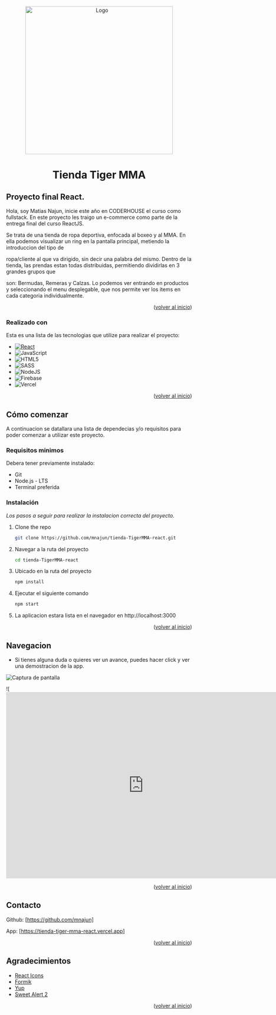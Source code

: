 
<a name="readme-top"></a>

<!-- LOGO DE LA TIENDA -->
<br />
<div align="center">
  <a href="link-de-la-app">
    <img src="https://res.cloudinary.com/dbrmekhog/image/upload/v1695409471/a9aee1vwl7ii0xi12m3r.png" alt="Logo" width="400" height="400">
  </a>

  <h1 align="center">Tienda Tiger MMA</h1>

</div>



## Proyecto final React.

Hola, soy Matias Najun, inicie este año en CODERHOUSE el curso como fullstack. En este proyecto les traigo un e-commerce como parte de la entrega final del curso ReactJS.

Se trata de una tienda de ropa deportiva, enfocada al boxeo y al MMA. En ella podemos visualizar un ring en la pantalla principal, metiendo la introduccion del tipo de

ropa/cliente al que va dirigido, sin decir una palabra del mismo. Dentro de la tienda, las prendas estan todas distribuidas, permitiendo dividirlas en 3 grandes grupos que 

son: Bermudas, Remeras y Calzas. Lo podemos ver entrando en productos y seleccionando el menu desplegable, que nos permite ver los items en cada categoria individualmente.



<p align="right">(<a href="#readme-top">volver al inicio</a>)</p>


### Realizado con

Esta es una lista de las tecnologias que utilize para realizar el proyecto:

* [![React][React.js]][React-url]
* ![JavaScript](https://img.shields.io/badge/javascript-%23323330.svg?style=for-the-badge&logo=javascript&logoColor=%23F7DF1E)
* ![HTML5](https://img.shields.io/badge/html5-%23E34F26.svg?style=for-the-badge&logo=html5&logoColor=white)
* ![SASS](https://img.shields.io/badge/SASS-hotpink.svg?style=for-the-badge&logo=SASS&logoColor=white)
* ![NodeJS](https://img.shields.io/badge/node.js-6DA55F?style=for-the-badge&logo=node.js&logoColor=white)
* ![Firebase](https://img.shields.io/badge/firebase-%23039BE5.svg?style=for-the-badge&logo=firebase)
* ![Vercel](https://img.shields.io/badge/vercel-%23000000.svg?style=for-the-badge&logo=vercel&logoColor=white)


<p align="right">(<a href="#readme-top">volver al inicio</a>)</p>



<!-- Comenzando en el proyecto -->
## Cómo comenzar

A continuacion se datallara una lista de dependecias y/o requisitos para poder comenzar a utilizar este proyecto.

### Requisitos minimos

Debera tener previamente instalado:

* Git
* Node.js - LTS
* Terminal preferida

### Instalación

_Los pasos a seguir para realizar la instalacion correcta del proyecto._


1. Clone the repo
   ```sh
   git clone https://github.com/mnajun/tienda-TigerMMA-react.git
   ```
2. Navegar a la ruta del proyecto
    ```sh
   cd tienda-TigerMMA-react
   ```
3. Ubicado en la ruta del proyecto
   ```sh
   npm install
   ```
4. Ejecutar el siguiente comando
   ```sh
   npm start
   ```
5. La aplicacion estara lista en el navegador en http://localhost:3000

<p align="right">(<a href="#readme-top">volver al inicio</a>)</p>


<!-- Ejemplos -->
## Navegacion
* Si tienes alguna duda o quieres ver un avance, puedes hacer click y ver una demostracion de la app.


![Captura de pantalla](https://res.cloudinary.com/dbrmekhog/image/upload/v1695413013/ptejpzo8pgeite5gtpka.jpg)

![<iframe src="https://www.veed.io/embed/c3fab5a3-fb7a-49b1-8039-0bb7ee0c1e49" width="744" height="504" frameborder="0" title="screen-capture" webkitallowfullscreen mozallowfullscreen allowfullscreen></iframe>



 


<p align="right">(<a href="#readme-top">volver al inicio</a>)</p>

<!-- CONTACT -->
## Contacto

Github: [https://github.com/mnajun]

App: [https://tienda-tiger-mma-react.vercel.app]




<p align="right">(<a href="#readme-top">volver al inicio</a>)</p>

<!-- NOTAS FINALES -->
## Agradecimientos


* [React Icons](https://react-icons.github.io/react-icons/search)
* [Formik](https://formik.org/)
* [Yup](https://github.com/jquense/yup)
* [Sweet Alert 2](https://sweetalert2.github.io/)


<p align="right">(<a href="#readme-top">volver al inicio</a>)</p>

<!-- * -->
<!-- https://www.markdownguide.org/basic-syntax/#reference-style-links -->

[forks-shield]: https://img.shields.io/github/forks/othneildrew/Best-README-Template.svg?style=for-the-badge
[forks-url]: https://github.com/othneildrew/Best-README-Template/network/members
[stars-shield]: https://img.shields.io/github/stars/othneildrew/Best-README-Template.svg?style=for-the-badge
[issues-shield]: https://img.shields.io/github/issues/othneildrew/Best-README-Template.svg?style=for-the-badge
[issues-url]: https://github.com/othneildrew/Best-README-Template/issues
[license-shield]: https://img.shields.io/github/license/othneildrew/Best-README-Template.svg?style=for-the-badge
[license-url]: https://github.com/othneildrew/Best-README-Template/blob/master/LICENSE.txt
[github]: https://github.com
[Cloudinary]: https://cloudinary.com
[Next.js]: https://img.shields.io/badge/next.js-000000?style=for-the-badge&logo=nextdotjs&logoColor=white
[Next-url]: https://nextjs.org/
[React.js]: https://img.shields.io/badge/React-20232A?style=for-the-badge&logo=react&logoColor=61DAFB
[React-url]: https://reactjs.org/
[contributors-shield]: https://img.shields.io/github/contributors/othneildrew/Best-README-Template.svg?style=for-the-badge
[contributors-url]: https://github.com/othneildrew/Best-README-Template/graphs/contributors



